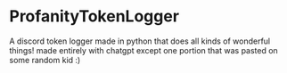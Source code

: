 # ProfanityTokenLogger
A discord token logger made in python that does all kinds of wonderful things! made entirely with chatgpt except one portion that was pasted on some random kid :)

